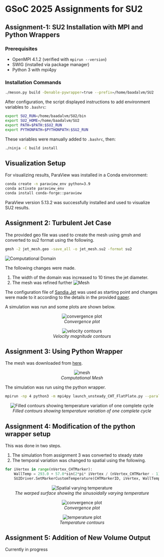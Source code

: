 # GSoC 2025 Assignments for SU2

## Assignment-1: SU2 Installation with MPI and Python Wrappers

### Prerequisites
- OpenMPI 4.1.2 (verified with `mpirun --version`)
- SWIG (installed via package manager)
- Python 3 with mpi4py

### Installation Commands
```bash
./meson.py build -Denable-pywrapper=true --prefix=/home/baadalvm/SU2
```

After configuration, the script displayed instructions to add environment variables to `.bashrc`:
```bash
export SU2_RUN=/home/baadalvm/SU2/bin
export SU2_HOME=/home/baadalvm/SU2
export PATH=$PATH:$SU2_RUN
export PYTHONPATH=$PYTHONPATH:$SU2_RUN
```

These variables were manually added to `.bashrc`, then:
```bash
./ninja -C build install
```

## Visualization Setup
For visualizing results, ParaView was installed in a Conda environment:
```bash
conda create -n paraview_env python=3.9
conda activate paraview_env
conda install conda-forge::paraview
```
ParaView version 5.13.2 was successfully installed and used to visualize SU2 results.

## Assignment 2: Turbulent Jet Case
The provided geo file was used to create the mesh using gmsh and converted to su2 format using the following.
```bash
gmsh -2 jet_mesh.geo -save_all -o jet_mesh.su2 -format su2
```
![Computational Domain](assignment_2/c_domain.jpg)

The following changes were made.
1. The width of the domain was increased to 10 times the jet diameter.
2. The mesh was refined further
![Mesh](assignment_2/gsoc_2_mesh.png)

The configuration file of [Sandia Jet](https://github.com/su2code/VandV/tree/master/rans/SANDIA_jet) was used as starting point and changes were made to it according to the details in the provided [paper](https://www.researchgate.net/publication/254224677_Investigation_of_the_Mixing_Process_in_an_Axisymmetric_Turbulent_Jet_Using_PIV_and_LIF).

A simulation was run and some plots are shown below.

<p align="center">
  <img src="assignment_2/rms_residuals.png" alt="convergence plot">
  <br>
  <em>Convergence plot</em>
</p>

<p align="center">
  <img src="assignment_2/gsoc_2_velocity.png" alt="velocity contours">
  <br>
  <em>Velocity magnitude contours</em>
</p>

## Assignment 3: Using Python Wrapper
The mesh was downloaded from [here](https://github.com/su2code/TestCases/blob/master/py_wrapper/flatPlate_unsteady_CHT/2D_FlatPlate_Rounded.su2).

<p align="center">
  <img src="assignment_3/gsoc_3_temp.png" alt="mesh">
  <br>
  <em>Computational Mesh</em>
</p>

The simulation was run using the python wrapper.
```bash
mpirun -np 4 python3 -m mpi4py launch_unsteady_CHT_FlatPlate.py --parallel -f unsteady_CHT_FlatPlate_Conf.cfg
```
<p align="center">
  <img src="assignment_3/gsoc_3_temp.webp" alt="Filled contours showing temperature variation of one complete cycle">
  <br>
  <em>Filled contours showing temperature variation of one complete cycle</em>
</p>


## Assignment 4: Modification of the python wrapper setup

This was done in two steps.
1. The simulation from assignment 3 was converted to steady state
2. The temporal variation was changed to spatial using the following.
```python
for iVertex in range(nVertex_CHTMarker):
    WallTemp = 293.0 + 57.0*sin(2*pi* iVertex / (nVertex_CHTMarker - 1))
    SU2Driver.SetMarkerCustomTemperature(CHTMarkerID, iVertex, WallTemp)
```

<p align="center">
  <img src="assignment_4/gsoc_4_temp.png" alt="Spatial varying temperature">
  <br>
  <em>The warped surface showing the sinusoidally varying temperature</em>
</p>

<p align="center">
  <img src="assignment_4/rms_residuals.png" alt="convergence plot">
  <br>
  <em>Convergence plot</em>
</p>

<p align="center">
  <img src="assignment_4/gsoc_4_temp_c.png" alt="temperature plot">
  <br>
  <em>Temperature contours</em>
</p>

## Assignment 5: Addition of New Volume Output
Currently in progress

